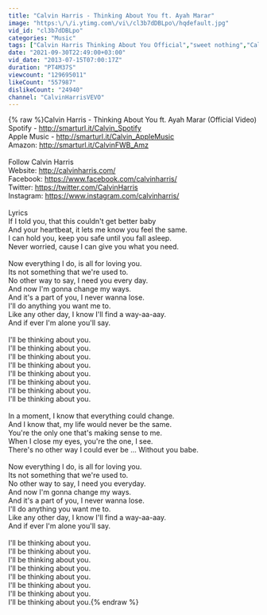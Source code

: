 ```yaml
---
title: "Calvin Harris - Thinking About You ft. Ayah Marar"
image: "https:\/\/i.ytimg.com\/vi\/cl3b7dDBLpo\/hqdefault.jpg"
vid_id: "cl3b7dDBLpo"
categories: "Music"
tags: ["Calvin Harris Thinking About You Official","sweet nothing","Calvin Harris"]
date: "2021-09-30T22:49:00+03:00"
vid_date: "2013-07-15T07:00:17Z"
duration: "PT4M37S"
viewcount: "129695011"
likeCount: "557987"
dislikeCount: "24940"
channel: "CalvinHarrisVEVO"
---
```

{% raw %}Calvin Harris - Thinking About You ft. Ayah Marar (Official Video)<br />Spotify - <a rel="nofollow" target="blank" href="http://smarturl.it/Calvin_Spotify">http://smarturl.it/Calvin_Spotify</a><br />Apple Music - <a rel="nofollow" target="blank" href="http://smarturl.it/Calvin_AppleMusic">http://smarturl.it/Calvin_AppleMusic</a><br />Amazon: <a rel="nofollow" target="blank" href="http://smarturl.it/CalvinFWB_Amz">http://smarturl.it/CalvinFWB_Amz</a><br /><br />Follow Calvin Harris<br />Website: <a rel="nofollow" target="blank" href="http://calvinharris.com/">http://calvinharris.com/</a><br />Facebook: <a rel="nofollow" target="blank" href="https://www.facebook.com/calvinharris/">https://www.facebook.com/calvinharris/</a><br />Twitter: <a rel="nofollow" target="blank" href="https://twitter.com/CalvinHarris">https://twitter.com/CalvinHarris</a><br />Instagram: <a rel="nofollow" target="blank" href="https://www.instagram.com/calvinharris/">https://www.instagram.com/calvinharris/</a><br /><br />Lyrics<br />If I told you, that this couldn't get better baby<br />And your heartbeat, it lets me know you feel the same.<br />I can hold you, keep you safe until you fall asleep.<br />Never worried, cause I can give you what you need.<br /><br />Now everything I do, is all for loving you.<br />Its not something that we're used to.<br />No other way to say, I need you every day.<br />And now I'm gonna change my ways.<br />And it's a part of you, I never wanna lose.<br />I'll do anything you want me to.<br />Like any other day, I know I'll find a way-aa-aay.<br />And if ever I'm alone you'll say.<br /><br />I'll be thinking about you.<br />I'll be thinking about you.<br />I'll be thinking about you.<br />I'll be thinking about you.<br />I'll be thinking about you.<br />I'll be thinking about you.<br />I'll be thinking about you.<br />I'll be thinking about you.<br /><br />In a moment, I know that everything could change.<br />And I know that, my life would never be the same.<br />You're the only one that's making sense to me.<br />When I close my eyes, you're the one, I see.<br />There's no other way I could ever be ... Without you babe.<br /><br />Now everything I do, is all for loving you.<br />Its not something that we're used to.<br />No other way to say, I need you everyday.<br />And now I'm gonna change my ways.<br />And it's a part of you, I never wanna lose.<br />I'll do anything you want me to.<br />Like any other day, I know I'll find a way-aa-aay.<br />And if ever I'm alone you'll say.<br /><br />I'll be thinking about you.<br />I'll be thinking about you.<br />I'll be thinking about you.<br />I'll be thinking about you.<br />I'll be thinking about you.<br />I'll be thinking about you.<br />I'll be thinking about you.<br />I'll be thinking about you.{% endraw %}
